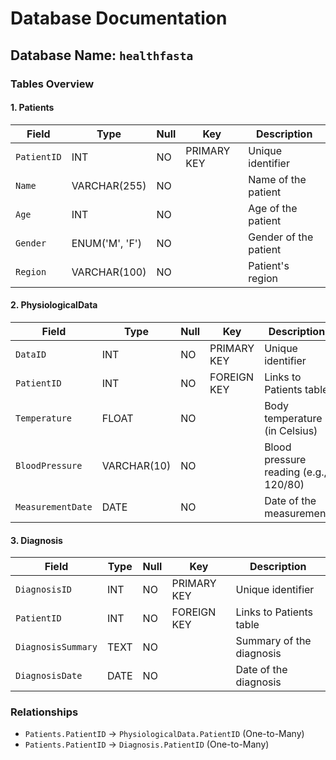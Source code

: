 # Database Documentation

## Database Name: `healthfasta`

### Tables Overview

#### 1. Patients

| Field          | Type        | Null | Key         | Description               |
|----------------|-------------|------|-------------|---------------------------|
| `PatientID`    | INT         | NO   | PRIMARY KEY | Unique identifier         |
| `Name`         | VARCHAR(255)| NO   |             | Name of the patient       |
| `Age`          | INT         | NO   |             | Age of the patient        |
| `Gender`       | ENUM('M', 'F')| NO |             | Gender of the patient     |
| `Region`       | VARCHAR(100)| NO   |             | Patient's region          |

#### 2. PhysiologicalData

| Field            | Type        | Null | Key         | Description                       |
|------------------|-------------|------|-------------|-----------------------------------|
| `DataID`         | INT         | NO   | PRIMARY KEY | Unique identifier                |
| `PatientID`      | INT         | NO   | FOREIGN KEY | Links to Patients table          |
| `Temperature`    | FLOAT       | NO   |             | Body temperature (in Celsius)    |
| `BloodPressure`  | VARCHAR(10) | NO   |             | Blood pressure reading (e.g., 120/80) |
| `MeasurementDate`| DATE        | NO   |             | Date of the measurement          |

#### 3. Diagnosis

| Field            | Type        | Null | Key         | Description                       |
|------------------|-------------|------|-------------|-----------------------------------|
| `DiagnosisID`    | INT         | NO   | PRIMARY KEY | Unique identifier                |
| `PatientID`      | INT         | NO   | FOREIGN KEY | Links to Patients table          |
| `DiagnosisSummary`| TEXT       | NO   |             | Summary of the diagnosis          |
| `DiagnosisDate`  | DATE        | NO   |             | Date of the diagnosis            |

### Relationships

- `Patients.PatientID` → `PhysiologicalData.PatientID` (One-to-Many)
- `Patients.PatientID` → `Diagnosis.PatientID` (One-to-Many)
